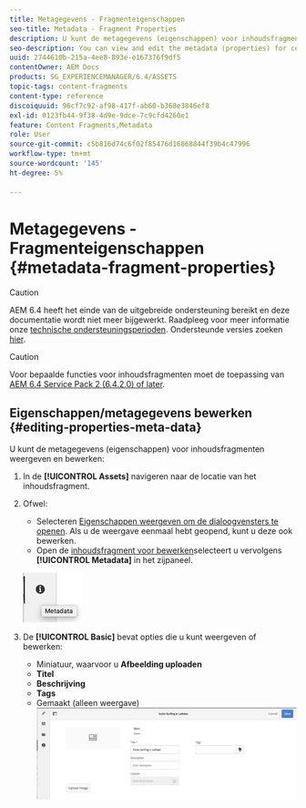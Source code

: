 ```yaml
---
title: Metagegevens - Fragmenteigenschappen
seo-title: Metadata - Fragment Properties
description: U kunt de metagegevens (eigenschappen) voor inhoudsfragmenten weergeven en bewerken.
seo-description: You can view and edit the metadata (properties) for content fragments.
uuid: 2744610b-215a-4ee8-893e-e167376f9df5
contentOwner: AEM Docs
products: SG_EXPERIENCEMANAGER/6.4/ASSETS
topic-tags: content-fragments
content-type: reference
discoiquuid: 96cf7c92-af98-417f-ab60-b368e3846ef8
exl-id: 0123fb44-9f38-4d9e-9dce-7c9cfd4260e1
feature: Content Fragments,Metadata
role: User
source-git-commit: c5b816d74c6f02f85476d16868844f39b4c47996
workflow-type: tm+mt
source-wordcount: '145'
ht-degree: 5%

---
```


# Metagegevens - Fragmenteigenschappen {#metadata-fragment-properties}

>[!CAUTION]
>
>AEM 6.4 heeft het einde van de uitgebreide ondersteuning bereikt en deze documentatie wordt niet meer bijgewerkt. Raadpleeg voor meer informatie onze [technische ondersteuningsperioden](https://helpx.adobe.com/support/programs/eol-matrix.html). Ondersteunde versies zoeken [hier](https://experienceleague.adobe.com/docs/).

>[!CAUTION]
>
>Voor bepaalde functies voor inhoudsfragmenten moet de toepassing van [AEM 6.4 Service Pack 2 (6.4.2.0) of later](/help/release-notes/sp-release-notes.md).

## Eigenschappen/metagegevens bewerken {#editing-properties-meta-data}

U kunt de metagegevens (eigenschappen) voor inhoudsfragmenten weergeven en bewerken:

1. In de **[!UICONTROL Assets]** navigeren naar de locatie van het inhoudsfragment.
1. Ofwel:

   * Selecteren [Eigenschappen weergeven om de dialoogvensters te openen](managing-assets-touch-ui.md#editing-properties). Als u de weergave eenmaal hebt geopend, kunt u deze ook bewerken.
   * Open de [inhoudsfragment voor bewerken](content-fragments-managing.md#opening-the-fragment-editor)selecteert u vervolgens **[!UICONTROL Metadata]** in het zijpaneel.

   ![cfm-6420-06](assets/cfm-6420-06.png)

1. De **[!UICONTROL Basic]** bevat opties die u kunt weergeven of bewerken:

   * Miniatuur, waarvoor u **Afbeelding uploaden**
   * **Titel**
   * **Beschrijving**
   * **Tags**
   * Gemaakt (alleen weergave)
   ![cfm-6420-07](assets/cfm-6420-07.png)
